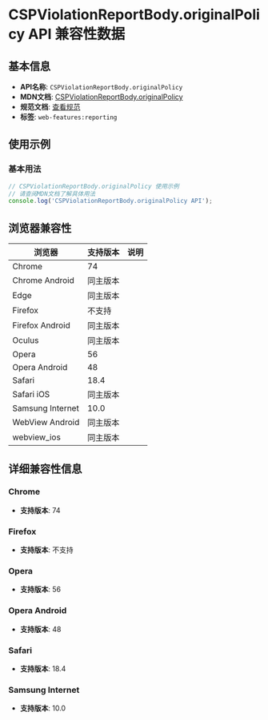 # CSPViolationReportBody.originalPolicy API 兼容性数据

## 基本信息

- **API名称**: `CSPViolationReportBody.originalPolicy`
- **MDN文档**: [CSPViolationReportBody.originalPolicy](https://developer.mozilla.org/docs/Web/API/CSPViolationReportBody/originalPolicy)
- **规范文档**: [查看规范](https://w3c.github.io/webappsec-csp/#dom-cspviolationreportbody-originalpolicy)
- **标签**: `web-features:reporting`

## 使用示例

### 基本用法

```javascript
// CSPViolationReportBody.originalPolicy 使用示例
// 请查阅MDN文档了解具体用法
console.log('CSPViolationReportBody.originalPolicy API');
```

## 浏览器兼容性

| 浏览器 | 支持版本 | 说明 |
|--------|----------|------|
| Chrome | 74 |  |
| Chrome Android | 同主版本 |  |
| Edge | 同主版本 |  |
| Firefox | 不支持 |  |
| Firefox Android | 同主版本 |  |
| Oculus | 同主版本 |  |
| Opera | 56 |  |
| Opera Android | 48 |  |
| Safari | 18.4 |  |
| Safari iOS | 同主版本 |  |
| Samsung Internet | 10.0 |  |
| WebView Android | 同主版本 |  |
| webview_ios | 同主版本 |  |

## 详细兼容性信息

### Chrome

- **支持版本**: 74

### Firefox

- **支持版本**: 不支持

### Opera

- **支持版本**: 56

### Opera Android

- **支持版本**: 48

### Safari

- **支持版本**: 18.4

### Samsung Internet

- **支持版本**: 10.0

